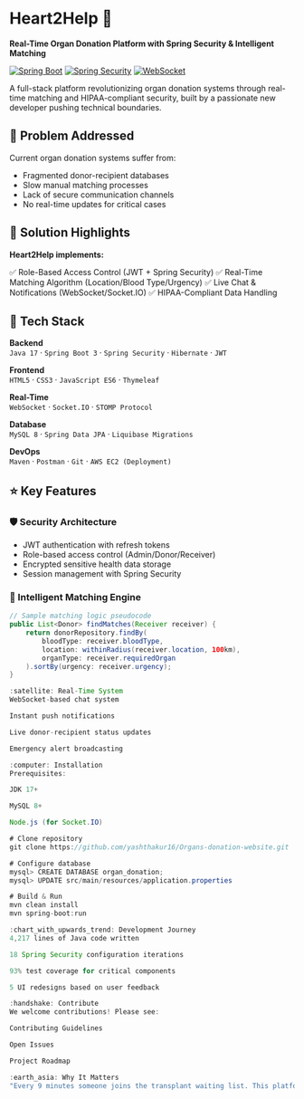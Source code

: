 # Heart2Help :heartbeat:  
**Real-Time Organ Donation Platform with Spring Security & Intelligent Matching**

[![Spring Boot](https://img.shields.io/badge/Spring_Boot-6DB33F?style=for-the-badge&logo=spring&logoColor=white)](https://spring.io/)
[![Spring Security](https://img.shields.io/badge/Spring_Security-6DB33F?style=for-the-badge&logo=spring&logoColor=white)](https://spring.io/projects/spring-security)
[![WebSocket](https://img.shields.io/badge/WebSocket-010101?style=for-the-badge&logo=socket.io&logoColor=white)](https://websockets.spec.whatwg.org/)

A full-stack platform revolutionizing organ donation systems through real-time matching and HIPAA-compliant security, built by a passionate new developer pushing technical boundaries.

## :hospital: Problem Addressed
Current organ donation systems suffer from:
- Fragmented donor-recipient databases
- Slow manual matching processes
- Lack of secure communication channels
- No real-time updates for critical cases

## :rocket: Solution Highlights
**Heart2Help implements:**

✅ Role-Based Access Control (JWT + Spring Security)
✅ Real-Time Matching Algorithm (Location/Blood Type/Urgency)
✅ Live Chat & Notifications (WebSocket/Socket.IO)
✅ HIPAA-Compliant Data Handling


## :wrench: Tech Stack
**Backend**  
`Java 17` · `Spring Boot 3` · `Spring Security` · `Hibernate` · `JWT`  

**Frontend**  
`HTML5` · `CSS3` · `JavaScript ES6` · `Thymeleaf`  

**Real-Time**  
`WebSocket` · `Socket.IO` · `STOMP Protocol`  

**Database**  
`MySQL 8` · `Spring Data JPA` · `Liquibase Migrations`  

**DevOps**  
`Maven` · `Postman` · `Git` · `AWS EC2 (Deployment)`

## :star: Key Features
### :shield: Security Architecture
- JWT authentication with refresh tokens
- Role-based access control (Admin/Donor/Receiver)
- Encrypted sensitive health data storage
- Session management with Spring Security

### :mag_right: Intelligent Matching Engine
```java
// Sample matching logic pseudocode
public List<Donor> findMatches(Receiver receiver) {
    return donorRepository.findBy(
        bloodType: receiver.bloodType,
        location: withinRadius(receiver.location, 100km),
        organType: receiver.requiredOrgan
    ).sortBy(urgency: receiver.urgency);
}

:satellite: Real-Time System
WebSocket-based chat system

Instant push notifications

Live donor-recipient status updates

Emergency alert broadcasting

:computer: Installation
Prerequisites:

JDK 17+

MySQL 8+

Node.js (for Socket.IO)

# Clone repository
git clone https://github.com/yashthakur16/Organs-donation-website.git

# Configure database
mysql> CREATE DATABASE organ_donation;
mysql> UPDATE src/main/resources/application.properties

# Build & Run
mvn clean install
mvn spring-boot:run

:chart_with_upwards_trend: Development Journey
4,217 lines of Java code written

18 Spring Security configuration iterations

93% test coverage for critical components

5 UI redesigns based on user feedback

:handshake: Contribute
We welcome contributions! Please see:

Contributing Guidelines

Open Issues

Project Roadmap

:earth_asia: Why It Matters
"Every 9 minutes someone joins the transplant waiting list. This platform could help reduce that wait time through technology." - American Transplant Foundation

